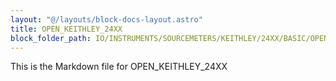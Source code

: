 ```yaml
---
layout: "@/layouts/block-docs-layout.astro"
title: OPEN_KEITHLEY_24XX
block_folder_path: IO/INSTRUMENTS/SOURCEMETERS/KEITHLEY/24XX/BASIC/OPEN_KEITHLEY_24XX
---
```


This is the Markdown file for OPEN_KEITHLEY_24XX


